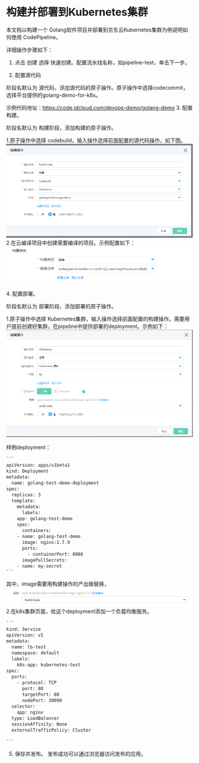 # 构建并部署到Kubernetes集群
本文档以构建一个 Golang软件项目并部署到京东云Kubernetes集群为例说明如何使用 CodePipeline。

详细操作步骤如下：

1. 点击 创建 选择 快速创建。配置流水线名称，如pipeline-test，单击下一步。

2. 配置源代码

阶段名默认为 源代码，添加源代码的原子操作。原子操作中选择codecommit，选择平台提供的golang-demo-for-k8s。

示例代码地址：https://code.jdcloud.com/devops-demo/golang-demo
3. 配置构建。

阶段名默认为 构建阶段，添加构建的原子操作。

   1.原子操作中选择 codebuild，输入操作选择前面配置的源代码操作，如下图。
 ![](../../../../image/codepipeline/best-build.png)
   2.在云编译项目中创建需要编译的项目。示例配置如下：
 ![](../../../../image/codepipeline/best-build-2.png)
4. 配置部署。

阶段名默认为 部署阶段，添加部署的原子操作。

  1.原子操作中选择 Kubernetes集群，输入操作选择前面配置的构建操作。需要用户提前创建好集群，在pipeline中提供部署的deployment。示例如下：
 ![](../../../../image/codepipeline/best-k8s.png)

   样例deployment：
 	
	```
	apiVersion: apps/v1beta1
	kind: Deployment
	metadata:
	  name: golang-test-demo-deployment
	spec:
	  replicas: 3
	  template:
	    metadata:
	      labels:
		app: golang-test-demo
	    spec:
	      containers:
		- name: golang-test-demo
		  image: nginx:1.7.9
		  ports:
		    - containerPort: 8088
	      imagePullSecrets:
		- name: my-secret	
	```

  其中，image需要用构建操作的产出做替换，
  ![](../../../../image/codepipeline/best-docker.png)
   2.在k8s集群页面，给这个deployment添加一个负载均衡服务。
	
	```
	kind: Service
	apiVersion: v1
	metadata:
	  name: lb-test
	  namespace: default
	  labels:
	    k8s-app: kubernetes-test
	spec:
	  ports:
	    - protocol: TCP
	      port: 80
	      targetPort: 80
	      nodePort: 30090
	  selector:
	    app: nginx
	  type: LoadBalancer
	  sessionAffinity: None
	  externalTrafficPolicy: Cluster
  
	```

5. 保存并发布。
发布成功可以通过浏览器访问发布的应用。
